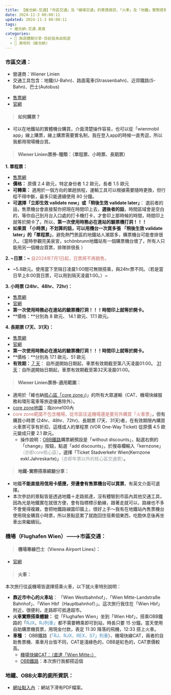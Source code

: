 ```yaml
---
title: 【維也納-交通】「市區交通」及「機場交通」的票價資訊、「火車」及「地鐵」實際搭乘經驗分享
date: 2024-11-3 00:00:11
updated: 2024-11-3 00:00:11
tags:
  - 維也納-交通.美食
categories: 
  - 🌴 旅遊體驗分享-目前皆為自助遊
  - 🥥 奧地利（維也納)  
---
```

### 市區交通：
+ 營運商：Ｗiener Linien
+ 交通工具包含：地鐵(U-Bahn)、路面電車(Strassenbahn)、近郊鐵路(S-Bahn)、巴士(Autobus)
<!-- more -->
+ [售票網](https://shop.wienmobil.at/en/products)
+ [官網](https://www.wienerlinien.at/web/wl-en)

> #### 如何購票？
+ 可以在地鐵站的實體機台購買，介面清楚操作容易，也可以從「wienmobil app」線上購票，線上購票需要實名制，我在登入app的時候一直秀逗，所以我都用現場機台買。

> #### Ｗiener Linien票券-種類：（單程票、小時票、長期票）
**1. 單程票：**
+ [售票網](https://shop.wienmobil.at/de/products/SINGLE_VIE)
+ **價格：**
原價 2.4 歐元，特定身份者 1.2 歐元，長者 1.5 歐元
+ **可轉乘：**
適用於一個方向的單趟旅程，運輸工具可以根據需要隨時更換，但行程不得中斷，最多只能連續使用 80 分鐘。
+ **可選擇「立即生效 validate now」或「稍後生效 validate later」**：
選前者的話，售票機台會直接幫你把現在時間印上去，**選後者的話**，時間區域會是空白的，等你自己到月台入口處的打卡機打卡，才會印上那時候的時間，時間印上就等於開卡了。所以，**第一次使用時務必在進站的驗票機打洞！！！**
+ **如果買 「小時票」不划算的話，可以用機台一次買多張 「稍後生效 validate later」的「單程票」**，避免熱門景區的地鐵站人潮眾多，購票機台可能會排很久。（當時參觀完美泉宮，schönbrunn地鐵站有一個購票機台壞了，所有人只能用另一個機台買票，排隊排很長 ）

**2. ~日票：~** <font color=#c36d67>自2024年7月1日起，日票將不再銷售。</font>
+ ~5.8歐元。使用當下至隔日凌晨1:00間可無限搭乘，與24hr票不同。（若是當日早上8:00買日票，可以用到隔天凌晨1:00。）~

**3. 小時票 (24hr、48hr、72hr)：**
+ [售票網](https://shop.wienmobil.at/en/products/244872_VIE)
+ [官網](https://www.wienerlinien.at/web/wl-en/24-48-72-hours-vienna)
+ **第一次使用時務必在進站的驗票機打洞！！！時間印上就等於開卡。**
+ **價格：**分別為 8 歐元、 14.1 歐元、17.1 歐元。

**4. 長期票 (7天、31天)：**
+ [售票網](https://shop.wienmobil.at/en/products/T7T31_VIE)
+ [官網](https://www.wienerlinien.at/web/wl-en/travel-cards)
+ **第一次使用時務必在進站的驗票機打洞！！！時間印上就等於開卡。**
+ **價格：**分別為 17.1 歐元、51 歐元
+ **有效期：**[ 7 天](https://www.wienerlinien.at/web/wl-en/tickets/7-days-vienna)： 自所選開始日期起，車票有效期截至第八天凌晨01:00。 [ 31 天](https://www.wienerlinien.at/web/wl-en/tickets/31-days-vienna)：自所選開始日期起，車票有效期截至第32天凌晨01:00。

> #### Ｗiener Linien票券-適用範圍：
+ 適用於「維也納[核心區「core zone」](https://www.wienerlinien.at/web/wl-en/tickets/core-zone-of-vienna))」的所有大眾運輸（CAT、機場快線服務和環形電車等旅遊優惠除外）。
+ [core zone地圖](https://maps-vienna.com/vienna-zone-100-map)：指zone100內
+ <font color=#c36d67>core zone範圍不包含機場，從市區往返機場還是要另外購買「火車票」</font>，但有購買小時票 (24hr、48hr、72hr)、長期票 (7天、31天)者，在有效期限內購買火車票可享有折扣，這樣成人的單程票 (VOR One-Way Ticket) 從原價 4.5 歐元變成只要 2.1 歐元。
   + 操作說明：[OBB鐵路](https://shop.oebbtickets.at/en/ticket)購票網預設是「without discounts」，點選右側的「change」按鈕，點選「add discounts」，於搜尋欄輸入「kernzone」<font color=#909497>（亦即core核心區）</font>，選擇「Ticket Stadverkehr Wien(Kernzone exkl.Jahreskarte)」<font color=#909497>（亦即年票以外的核心區交通票）</font>。

> #### 地鐵-實際搭乘經驗分享：
+ 地鐵**不能直接用信用卡感應，旁邊會有售票機台可以買票**，有英文介面可選擇。
+ 本次參訪的景點皆是透過地鐵＋走路抵達，沒有體驗到市區內其他交通工具，因為光是地鐵實在就很方便，會有指標標示動線，跟著走就可以，路線也不多不會覺得複雜，會把地鐵路線圖印牆上，很好上手～我有在地鐵站內售票機台使用現金購買小時票，所以景點逛累了就跑回住宿煮個東西，吃飽休息後再坐車出來繼續玩。
 
### 機場（Flughafen Wien）--->市區交通：
> #### 機場專線巴士（Vienna Airport Lines）：
+ [官網](https://www.viennaairportlines.at/en/)

> #### 火車：
本次旅行往返機場皆選擇搭乘火車，以下就火車特別說明：
+ **靠近市中心的火車站**：
「Wien Westbahnhof」、「Wien Mitte-Landstraße Bahnhof」、「Wien Hbf（Hauptbahnhof）」。這次旅行我住在「Wien Hbf」附近，很便利，走路即可抵達超市。
+ **火車實際搭乘體驗：**
 從「Flughafen Wien」坐到「Wien Hbf」，搭乘OBB鐵路的「<font color=#4287B5>RJX</font>、<font color=#4287B5>RJ列車」</font>都不需要轉乘即可到站，時長只要 15 分鐘。當天使用自助購票機買票，用現金付款，表定 11:30 降落的飛機，12:33 搭上火車。
+ **車種** ：
OBB鐵路（<font color=#4287B5>「RJ、RJX、REX、S7」列車</font>）、機場快線CAT，兩者的自助售票機、乘車月台皆不同，CAT是淺綠色的，OBB是紅色的，CAT票價較高。
    + [機場快線CAT：（直達「Wien Mitte」）](https://www.cityairporttrain.com/en/home)
    + [OBB鐵路](https://shop.oebbtickets.at/en/ticket)：本次旅行我都搭這個

### 地鐵、OBB火車的廁所資訊：
+ [網址點入內](https://www.wienerlinien.at/web/wl-en/network-maps) ：網站下滑有PDF檔案。
